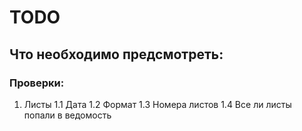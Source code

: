 # TODO
## Что необходимо предсмотреть:
### Проверки:
1. Листы
  1.1 Дата
  1.2 Формат
  1.3 Номера листов
  1.4 Все ли листы попали в ведомость
